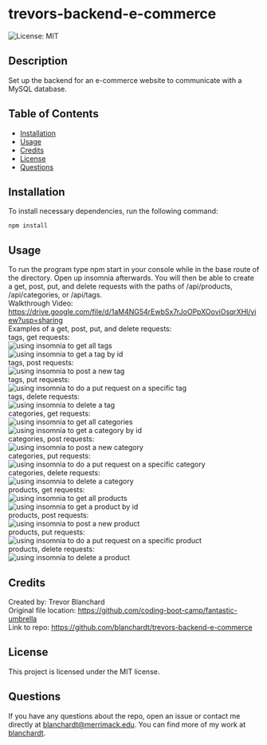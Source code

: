 # trevors-backend-e-commerce  
![License: MIT](https://img.shields.io/badge/License-MIT-blue.svg)  

## Description  
Set up the backend for an e-commerce website to communicate with a MySQL database.  

## Table of Contents  
* [Installation](#installation)  
* [Usage](#usage)  
* [Credits](#usage)  
* [License](#license)    
* [Questions](#questions)

## Installation  
To install necessary dependencies, run the following command:  

```  
npm install  
```  

## Usage  
To run the program type npm start in your console while in the base route of the directory.  Open up insomnia afterwards.  You will then be able to create a get, post, put, and delete requests with the paths of /api/products, /api/categories, or /api/tags.  
Walkthrough Video:  
https://drive.google.com/file/d/1aM4NG54rEwbSx7rJoOPpXOoviOsqrXHl/view?usp=sharing   
Examples of a get, post, put, and delete requests:  
tags, get requests:  
![using insomnia to get all tags](assets/images/tags-get-all.png)  
![using insomnia to get a tag by id](assets/images/tags-get-by-id.png)  
tags, post requests:  
![using insomnia to post a new tag](assets/images/tags-post.png)  
tags, put requests:  
![using insomnia to do a put request on a specific tag](assets/images/tags-put.png)  
tags, delete requests:  
![using insomnia to delete a tag](assets/images/tags-delete.png)  
categories, get requests:  
![using insomnia to get all categories](assets/images/categories-get-all.png)  
![using insomnia to get a category by id](assets/images/categories-get-by-id.png)  
categories, post requests:  
![using insomnia to post a new category](assets/images/categories-post.png)  
categories, put requests:  
![using insomnia to do a put request on a specific category](assets/images/categories-put.png)  
categories, delete requests:  
![using insomnia to delete a category](assets/images/categories-delete.png)  
products, get requests:  
![using insomnia to get all products](assets/images/products-get-all.png)  
![using insomnia to get a product by id](assets/images/products-get-by-id.png)  
products, post requests:  
![using insomnia to post a new product](assets/images/products-post.png)  
products, put requests:  
![using insomnia to do a put request on a specific product](assets/images/products-put.png)  
products, delete requests:  
![using insomnia to delete a product](assets/images/products-delete.png)  

## Credits  
Created by: Trevor Blanchard  
Original file location: https://github.com/coding-boot-camp/fantastic-umbrella  
Link to repo: https://github.com/blanchardt/trevors-backend-e-commerce   

## License  
This project is licensed under the MIT license.  

## Questions  
If you have any questions about the repo, open an issue or contact me directly at blanchardt@merrimack.edu.  You can find more of my work at [blanchardt](https://github.com/blanchardt/).  
